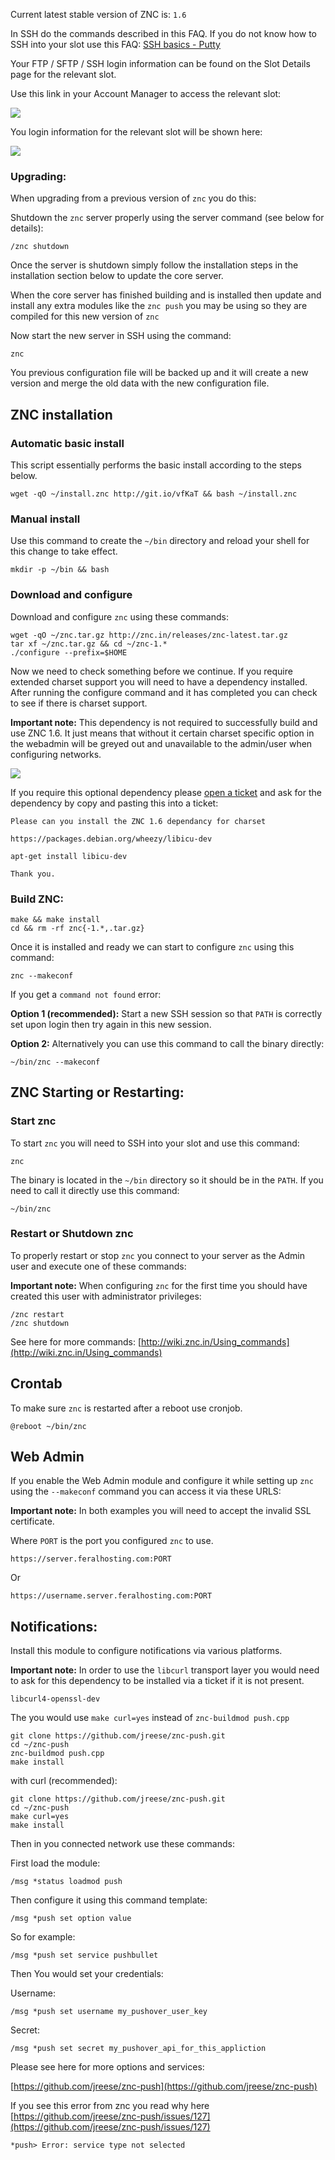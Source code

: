
Current latest stable version of ZNC is: `1.6`

In SSH do the commands described in this FAQ. If you do not know how to SSH into your slot use this FAQ: [SSH basics - Putty](https://www.feralhosting.com/faq/view?question=12)

Your FTP / SFTP / SSH login information can be found on the Slot Details page for the relevant slot.

Use this link in your Account Manager to access the relevant slot:

![](https://raw.github.com/feralhosting/feralfilehosting/master/Feral%20Wiki/0%20Generic/slot_detail_link.png)

You login information for the relevant slot will be shown here:

![](https://raw.github.com/feralhosting/feralfilehosting/master/Feral%20Wiki/0%20Generic/slot_detail_ssh.png)

### Upgrading:

When upgrading from a previous version of `znc` you do this:

Shutdown the `znc` server properly using the server command (see below for details):

~~~
/znc shutdown
~~~

Once the server is shutdown simply follow the installation steps in the installation section below to update the core server.

When the core server has finished building and is installed then update and install any extra modules like the `znc push` you may be using so they are compiled for this new version of `znc`

Now start the new server in SSH using the command:

~~~
znc
~~~

You previous configuration file will be backed up and it will create a new version and merge the old data with the new configuration file.

ZNC installation
---

### Automatic basic install

This script essentially performs the basic install according to the steps below.

~~~
wget -qO ~/install.znc http://git.io/vfKaT && bash ~/install.znc
~~~

### Manual install

Use this command to create the `~/bin` directory and reload your shell for this change to take effect.

~~~
mkdir -p ~/bin && bash
~~~

### Download and configure

Download and configure `znc` using these commands:

~~~
wget -qO ~/znc.tar.gz http://znc.in/releases/znc-latest.tar.gz
tar xf ~/znc.tar.gz && cd ~/znc-1.*
./configure --prefix=$HOME
~~~

Now we need to check something before we continue. If you require extended charset support you will need to have a dependency installed. After running the configure command and it has completed you can check to see if there is charset support.

 **Important note:** This dependency is not required to successfully build and use ZNC 1.6. It just means that without it certain charset specific option in the webadmin will be greyed out and unavailable to the admin/user when configuring networks.

![](https://raw.github.com/feralhosting/feralfilehosting/master/Feral%20Wiki/Software/ZNC%20-%20Basic%20Setup/config.png)

If you require this optional dependency please [open a ticket](https://www.feralhosting.com/manager/tickets/new) and ask for the dependency by copy and pasting this into a ticket:

~~~
Please can you install the ZNC 1.6 dependancy for charset

https://packages.debian.org/wheezy/libicu-dev

apt-get install libicu-dev

Thank you.
~~~

### Build ZNC:

~~~
make && make install
cd && rm -rf znc{-1.*,.tar.gz}
~~~

Once it is installed and ready we can start to configure `znc` using this command:

~~~
znc --makeconf
~~~

If you get a `command not found` error:

**Option 1 (recommended):** Start a new SSH session so that `PATH` is correctly set upon login then try again in this new session.

**Option 2:** Alternatively you can use this command to call the binary directly:

~~~
~/bin/znc --makeconf
~~~

ZNC Starting or Restarting:
---

### Start znc

To start `znc` you will need to SSH into your slot and use this command:

~~~
znc
~~~

The binary is located in the `~/bin` directory so it should be in the `PATH`. If you need to call it directly use this command:

~~~
~/bin/znc
~~~

### Restart or Shutdown znc

To properly restart or stop `znc` you connect to your server as the Admin user and execute one of these commands:

 **Important note:** When configuring `znc` for the first time you should have created this user with administrator privileges:

~~~
/znc restart
/znc shutdown
~~~

See here for more commands: [http://wiki.znc.in/Using_commands](http://wiki.znc.in/Using_commands)

Crontab
---

To make sure `znc` is restarted after a reboot use cronjob.

~~~
@reboot ~/bin/znc
~~~

Web Admin
---

If you enable the Web Admin module and configure it while setting up `znc` using the `--makeconf` command you can access it via these URLS:

 **Important note:** In both examples you will need to accept the invalid SSL certificate.

Where `PORT` is the port you configured `znc` to use.

~~~
https://server.feralhosting.com:PORT
~~~

Or

~~~
https://username.server.feralhosting.com:PORT
~~~

Notifications:
---

Install this module to configure notifications via various platforms.

 **Important note:** In order to use the `libcurl` transport layer you would need to ask for this dependency to be installed via a ticket if it is not present.

~~~
libcurl4-openssl-dev
~~~

The you would use `make curl=yes` instead of `znc-buildmod push.cpp`

~~~
git clone https://github.com/jreese/znc-push.git
cd ~/znc-push
znc-buildmod push.cpp
make install
~~~

with curl (recommended):

~~~
git clone https://github.com/jreese/znc-push.git
cd ~/znc-push
make curl=yes
make install
~~~

Then in you connected network use these commands:

First load the module:

~~~
/msg *status loadmod push
~~~

Then configure it using this command template:

~~~
/msg *push set option value
~~~

So for example:

~~~
/msg *push set service pushbullet
~~~

Then You would set your credentials:

Username:

~~~
/msg *push set username my_pushover_user_key
~~~

Secret:

~~~
/msg *push set secret my_pushover_api_for_this_appliction
~~~

Please see here for more options and services:

[https://github.com/jreese/znc-push](https://github.com/jreese/znc-push)

If you see this error from znc you read why here [https://github.com/jreese/znc-push/issues/127](https://github.com/jreese/znc-push/issues/127)

~~~
*push> Error: service type not selected
~~~



